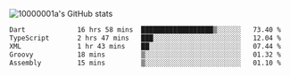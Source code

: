 ![10000001a's GitHub stats](https://github-readme-stats.vercel.app/api?username=10000001a&show_icons=true&theme=onedark&count_private=true)

<!-- [![Top Langs](https://github-readme-stats.vercel.app/api/top-langs/?username=10000001a&layout=compact&theme=onedark&langs_count=5)](https://github.com/anuraghazra/github-readme-stats) -->
<!--
**10000001a/10000001a** is a ✨ _special_ ✨ repository because its `README.md` (this file) appears on your GitHub profile.

Here are some ideas to get you started:

- 🔭 I’m currently working on ...
- 🌱 I’m currently learning ...
- 👯 I’m looking to collaborate on ...
- 🤔 I’m looking for help with ...
- 💬 Ask me about ...
- 📫 How to reach me: ...
- 😄 Pronouns: ...
- ⚡ Fun fact: ...
-->

<!--START_SECTION:waka-->

```txt
Dart             16 hrs 58 mins  ██████████████████▒░░░░░░   73.40 %
TypeScript       2 hrs 47 mins   ███░░░░░░░░░░░░░░░░░░░░░░   12.04 %
XML              1 hr 43 mins    ██░░░░░░░░░░░░░░░░░░░░░░░   07.44 %
Groovy           18 mins         ▒░░░░░░░░░░░░░░░░░░░░░░░░   01.32 %
Assembly         15 mins         ▒░░░░░░░░░░░░░░░░░░░░░░░░   01.10 %
```

<!--END_SECTION:waka-->
